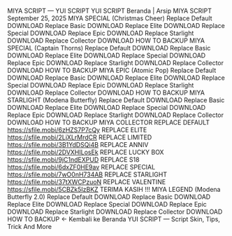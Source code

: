 MIYA SCRIPT — YUI SCRIPT
YUI SCRIPT
Beranda
|
Arsip
MIYA SCRIPT
September 25, 2025
MIYA SPECIAL (Christmas Cheer)
Replace Default
DOWNLOAD
Replace Basic
DOWNLOAD
Replace Elite
DOWNLOAD
Replace Special
DOWNLOAD
Replace Epic
DOWNLOAD
Replace Starlight
DOWNLOAD
Replace Collector
DOWNLOAD
HOW TO BACKUP
MIYA SPECIAL (Captain Thorns)
Replace Default
DOWNLOAD
Replace Basic
DOWNLOAD
Replace Elite
DOWNLOAD
Replace Special
DOWNLOAD
Replace Epic
DOWNLOAD
Replace Starlight
DOWNLOAD
Replace Collector
DOWNLOAD
HOW TO BACKUP
MIYA EPIC (Atomic Pop)
Replace Default
DOWNLOAD
Replace Basic
DOWNLOAD
Replace Elite
DOWNLOAD
Replace Special
DOWNLOAD
Replace Epic
DOWNLOAD
Replace Starlight
DOWNLOAD
Replace Collector
DOWNLOAD
HOW TO BACKUP
MIYA STARLIGHT (Modena Butterfly)
Replace Default
DOWNLOAD
Replace Basic
DOWNLOAD
Replace Elite
DOWNLOAD
Replace Special
DOWNLOAD
Replace Epic
DOWNLOAD
Replace Starlight
DOWNLOAD
Replace Collector
DOWNLOAD
HOW TO BACKUP
MIYA COLLECTOR
REPLACE DEFAULT
https://sfile.mobi/6zHZS7P7cQy
REPLACE ELITE
https://sfile.mobi/2LjXLrMrdCR
REPLACE LIMITED
https://sfile.mobi/3B1YdDSQi4B
REPLACE ANNIV
https://sfile.mobi/2DVXHILosEk
REPLACE LUCKY BOX
https://sfile.mobi/9jC1ndEXPUD
REPLACE S18
https://sfile.mobi/6dxZF0HE9av
REPLACE SPECIAL
https://sfile.mobi/7wO0nH734AB
REPLACE STARLIGHT
https://sfile.mobi/37tXWCPzuoN
REPLACE VALENTINE
https://sfile.mobi/5CBZk5IzBKZ
TERIMA KASIH !!!
MIYA LEGEND (Modena Butterfly 2.0)
Replace Default
DOWNLOAD
Replace Basic
DOWNLOAD
Replace Elite
DOWNLOAD
Replace Special
DOWNLOAD
Replace Epic
DOWNLOAD
Replace Starlight
DOWNLOAD
Replace Collector
DOWNLOAD
HOW TO BACKUP
← Kembali ke Beranda
YUI SCRIPT — Script Skin, Tips, Trick And More